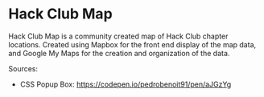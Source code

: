 # Hack Club Map
  Hack Club Map is a community created map of Hack Club chapter locations. Created using Mapbox for the front end display of the map data, and Google My Maps for the creation and organization of the data.
  
  Sources:
  - CSS Popup Box: https://codepen.io/pedrobenoit91/pen/aJGzYg
